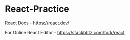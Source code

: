 # React-Practice

React Docs - https://react.dev/

For Online React Editor - https://stackblitz.com/fork/react